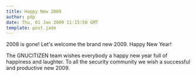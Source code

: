 ```yaml
---
title: Happy New 2009
author: pdp
date: Thu, 01 Jan 2009 11:15:58 GMT
template: post.jade
---
```


2008 is gone! Let's welcome the brand new 2009. Happy New Year!

The GNUCITIZEN team wishes everybody a happy new year full of happiness and laughter. To all the security community we wish a successful and productive new 2009.
